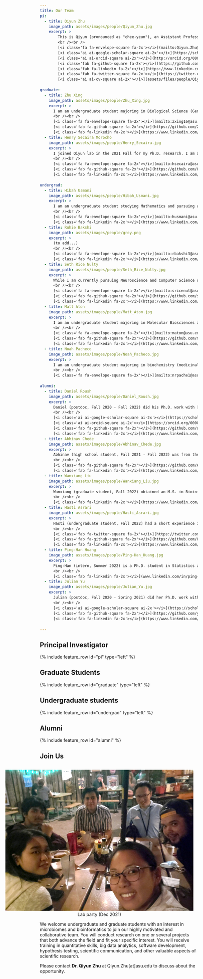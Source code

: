 ```yaml
---
title: Our Team
pi:
  - title: Qiyun Zhu
    image_path: assets/images/people/Qiyun_Zhu.jpg
    excerpt: >
        This is Qiyun (pronounced as "chee-yeun"), an Assistant Professor at the School of Life Sciences, Arizona State University, since August 2020. Prior to this appointment, I completed postdoctoral training at UC San Diego with Dr. Rob Knight. My academic background is multidisciplinary, with research experience and interest in bioinformatics, phylogenetics, microbiology, comparative genomics and molecular biology. I study both computational and biological questions, and strive to expand understanding of the microbial world through its multiple levels: genes, genomes, lineages, communities, hosts, and environments.
        <br /><br />
        [<i class='fa fa-envelope-square fa-2x'></i>](mailto:Qiyun.Zhu@asu.edu)&nbsp;&nbsp;
        [<i class='ai ai-google-scholar-square ai-2x'></i>](https://scholar.google.com/citations?user=mjkV0pUAAAAJ)&nbsp;&nbsp;
        [<i class='ai ai-orcid-square ai-2x'></i>](http://orcid.org/0000-0003-0490-1175)&nbsp;&nbsp;
        [<i class='fab fa-github-square fa-2x'></i>](https://github.com/qiyunzhu/)&nbsp;&nbsp;
        [<i class='fab fa-linkedin fa-2x'></i>](https://www.linkedin.com/in/qiyunzhu/)&nbsp;&nbsp;
        [<i class='fab fa-twitter-square fa-2x'></i>](https://twitter.com/zhuqiyun/)&nbsp;&nbsp;
        [<i class='ai ai-cv-square ai-2x'></i>](assets/files/people/QiyunZhu_CV_Mar2022.pdf)

graduate:
  - title: Zhu Xing
    image_path: assets/images/people/Zhu_Xing.jpg
    excerpt: >
      I am an undergraduate student majoring in Biological Science (Genetics, Cell and Developmental Biology) and Global Health. I am a new member of the Qiyun lab. I am interested to learn about microbiology and bioinformatics. I am still exploring possible future careers with an interest in biomedical science. Currently, I am assisting Daniel with the Cydrasil project. 
      <br /><br />
      [<i class='fa fa-envelope-square fa-2x'></i>](mailto:zxing16@asu.edu)&nbsp;&nbsp;
      [<i class='fab fa-github-square fa-2x'></i>](https://github.com/Zhu288)&nbsp;&nbsp;
      [<i class='fab fa-linkedin fa-2x'></i>](https://www.linkedin.com/in/zhu-xing-a734661b5/)
  - title: Henry Secaira Morocho
    image_path: assets/images/people/Henry_Secaira.jpg
    excerpt: >
      I joined Qiyun lab in the 2021 Fall for my Ph.D. research. I am a biologist with a multidisciplinary background, which has shaped my interests at the interface of evolution, bioinformatics, microbiology, and systems biology. Currently, I am Bioinformatics and Computational Biology master's student in Spain, and I am working on a research project that focuses on the network analysis of deep sequencing data to understand the adaptive responses of viral populations to varying environments under the supervision of [Dr. Susanna Manrubia.](https://auditore.cab.inta-csic.es/manrubia/)
      <br /><br />
      [<i class='fa fa-envelope-square fa-2x'></i>](mailto:hsecaira@asu.edu)&nbsp;&nbsp;
      [<i class='fab fa-github-square fa-2x'></i>](https://github.com/HSecaira)&nbsp;&nbsp;
      [<i class='fab fa-linkedin fa-2x'></i>](https://www.linkedin.com/in/henry-secaira-morocho-7a080a146)

undergrad:
  - title: Hibah Usmani
    image_path: assets/images/people/Hibah_Usmani.jpg
    excerpt: >
      I am an undergraduate student studying Mathematics and pursuing a certificate in Computational Life Sciences. As a part of this lab, I hope to expand my knowledge on bioinformatics and apply it to my honors thesis. This thesis is related to the evolution of halogenases in cyanobacteria with [Dr. Brett Neilan](https://www.newcastle.edu.au/profile/brett-neilan) from the University of Newcastle.
      <br /><br />
      [<i class='fa fa-envelope-square fa-2x'></i>](mailto:husmani@asu.edu)&nbsp;&nbsp;
      [<i class='fab fa-linkedin fa-2x'></i>](https://www.linkedin.com/in/hibah-usmani/)
  - title: Ruhie Bakshi
    image_path: assets/images/people/grey.png
    excerpt: >
      (to add...)
      <br /><br />
      [<i class='fa fa-envelope-square fa-2x'></i>](mailto:rbakshi3@asu.edu)&nbsp;&nbsp;
      [<i class='fab fa-linkedin fa-2x'></i>](https://www.linkedin.com/in/ruhie-bakshi-10a16020a/)
  - title: Seth Rice Nulty
    image_path: assets/images/people/Seth_Rice_Nulty.jpg
    excerpt: >
      While I am currently pursuing Neuroscience and Computer Science undergraduate degrees at ASU, I gravitated towards microbiome research in the context of the complex role of the microbiome-gut-brain axis in brain function and neurodegenerative disease. After taking Dr. Zhu's Introduction to Computational Molecular Biology, I was shown the power of applying computational approaches to address biological problems involving large-scale data analysis and I developed a strong interest in the field of bioinformatics. With the Qiyun lab, I am currently gaining experience in building machine learning software packages that bring efficiency to the process of analyzing metagenomic data.
      <br /><br />
      [<i class='fa fa-envelope-square fa-2x'></i>](mailto:sricenul@asu.edu)&nbsp;&nbsp;
      [<i class='fab fa-github-square fa-2x'></i>](https://github.com/sethrn)&nbsp;&nbsp;
      [<i class='fab fa-linkedin fa-2x'></i>](https://www.linkedin.com/in/seth-rn/)
  - title: Matt Aton
    image_path: assets/images/people/Matt_Aton.jpg
    excerpt: >
      I am an undergraduate student majoring in Molecular Biosciences and Biotechnology and minoring in Data Science. I am interested in developing my bioinformatics skillset specifically with regards to software development, statistical analysis, and machine learning. My future is wide open, and I am currently working on a project involving feature engineering for machine learning applied to microbiome datasets.
      <br /><br />
      [<i class='fa fa-envelope-square fa-2x'></i>](mailto:maton@asu.edu)&nbsp;&nbsp;
      [<i class='fab fa-github-square fa-2x'></i>](https://github.com/mataton)&nbsp;&nbsp;
      [<i class='fab fa-linkedin fa-2x'></i>](https://www.linkedin.com/in/mattaton/)
  - title: Noah Pacheco
    image_path: assets/images/people/Noah_Pacheco.jpg
    excerpt: >
      I am an undergraduate student majoring in biochemistry (medicinal chemistry). I am a new member of the Qiyun laboratory. I am interested in phylogenetics using computational tools and also in medicine development. I am exploring a career in biomedical sciences and I will attend the Idaho National Laboratory as an intern where I will be working on  projects that deal with paper recycling, agricultural residue utilization, algae fuel production and fuel production from municipal solid waste.
      <br /><br />
      [<i class='fa fa-envelope-square fa-2x'></i>](mailto:nrpache1@asu.edu)

alumni:
  - title: Daniel Roush
    image_path: assets/images/people/Daniel_Roush.jpg
    excerpt: >
      Daniel (postdoc, Fall 2020 - Fall 2022) did his Ph.D. work with [Dr. Ferran Garcia-Pichel](https://www.garcia-pichellab.com/) at ASU. He made significant contributions to the development and adaptation of bioinformatics approaches for microbiome analysis (most notably the Woltka project), the study of host-associated and environmental microbiomes, and the management of lab activities and facilities. He also continued to study Cyanobacteria diversity and phylogeny. After completing postdoc training, he joined Native Microbials, Inc as a Microbiome Field Scientist.
      <br /><br />
      [<i class='ai ai-google-scholar-square ai-2x'></i>](https://scholar.google.com/citations?user=oNXQvWkAAAAJ)&nbsp;&nbsp;
      [<i class='ai ai-orcid-square ai-2x'></i>](https://orcid.org/0000-0001-8025-2117)&nbsp;&nbsp;
      [<i class='fab fa-github-square fa-2x'></i>](https://github.com/droush)&nbsp;&nbsp;
      [<i class='fab fa-linkedin fa-2x'></i>](https://www.linkedin.com/in/dwroush/)
  - title: Abhinav Chede
    image_path: assets/images/people/Abhinav_Chede.jpg
    excerpt: >
      Abhinav (high school student, Fall 2021 - Fall 2022) was from the BASIS Chandler high school. With his interest and skills in machine learning, data mining and software development, he made valuable contributions to the projects of cell size evolution and metagenome binning in the Qiyun lab. He was admitted to Brown University in 2023.
      <br /><br />
      [<i class='fab fa-github-square fa-2x'></i>](https://github.com/AbhinavChede)&nbsp;&nbsp;
      [<i class='fab fa-linkedin fa-2x'></i>](https://www.linkedin.com/in/abhinav-chede-012777206/)
  - title: Wanxiang Liu
    image_path: assets/images/people/Wanxiang_Liu.jpg
    excerpt: >
      Wanxiang (graduate student, Fall 2022) obtained an M.S. in Bioinformatics and Computational Biology at Saint Louis University. He performed sequence data processing, microbiome community analysis and host trait prediction using a phylogenetic tree. He continued to explore opportunities in the Evolutionary Biology Ph.D. program at ASU.
      <br /><br />
      [<i class='fab fa-linkedin fa-2x'></i>](https://www.linkedin.com/in/wanxiang-liu-273673b8/)
  - title: Hasti Asrari
    image_path: assets/images/people/Hasti_Asrari.jpg
    excerpt: >
      Hasti (undergraduate student, Fall 2022) had a short experience in the Qiyun Lab, contributing to literature review and education regarding host-associated microbiomes. Meanwhile she studied black widow spider microbiomes under [Dr. Chad Johnson](https://search.asu.edu/profile/912806)'s mentorship. She received the honor of New College's Outstanding Undergraduate ([spotlight video](https://www.youtube.com/watch?v=OhnO7btlGmo)). After graduation, she started her Ph.D. study in Marine and Environmental Biology in the University of Southern California.
      <br /><br />
      [<i class='fab fa-twitter-square fa-2x'></i>](https://twitter.com/ha_microworld)&nbsp;&nbsp;
      [<i class='fab fa-github-square fa-2x'></i>](https://github.com/Hasrari)&nbsp;&nbsp;
      [<i class='fab fa-linkedin fa-2x'></i>](https://www.linkedin.com/in/hastiasrari/)
  - title: Ping-Han Huang
    image_path: assets/images/people/Ping-Han_Huang.jpg
    excerpt: >
      Ping-Han (intern, Summer 2022) is a Ph.D. student in Statistics at ASU School of Mathematical and Statistical Sciences. Her area of focus is functional data analysis and experimental design. In addition to her work in statistics, She has research experience in analyzing gene expression data and investigating the relationship between metastatic cancer and human endogenous retrovirus. She looks forward to expanding horizons in bioinformatics and exploring the gene-disease associations through various statistical models.
      <br /><br />
      [<i class='fab fa-linkedin fa-2x'></i>](www.linkedin.com/in/ping-han-huang)
  - title: Julian Yu
    image_path: assets/images/people/Julian_Yu.jpg
    excerpt: >
      Julian (postdoc, Fall 2020 - Spring 2021) did her Ph.D. work with [Dr. C Ryan Penton](https://biodesign.asu.edu/c-ryan-penton) at ASU. Her work in the Qiyun Lab included the development of a bioinformatics approach for community analysis of metagenomic data, the analysis of honey bee metagenomes, and the setup of a molecular biology lab. She became a Bioinformatician and Microbiome Scientist at Heliae Development, LLC.
      <br /><br />
      [<i class='ai ai-google-scholar-square ai-2x'></i>](https://scholar.google.com/citations?user=PT0_hHYAAAAJ)&nbsp;&nbsp;
      [<i class='fab fa-github-square fa-2x'></i>](https://github.com/yujulian0168)&nbsp;&nbsp;
      [<i class='fab fa-linkedin fa-2x'></i>](https://www.linkedin.com/in/julian-yu-38836a141)

---
```


## Principal Investigator

{% include feature_row id="pi" type="left" %}

## Graduate Students

{% include feature_row id="graduate" type="left" %}

## Undergraduate students

{% include feature_row id="undergrad" type="left" %}

## Alumni

{% include feature_row id="alumni" %}

## Join Us

<!-- ![image-left](assets/images/photos/Lab_2021.jpg){: .align-right} -->

<figure style="float: right; width: 600px; text-align: center; margin: 0.5em; padding: 0.5em;">
  <img src="assets/images/photos/Party_2021.jpg" alt="image">
  <figcaption>Lab party (Dec 2021)</figcaption>
</figure>

We welcome undergraduate and graduate students with an interest in microbiomes and bioinformatics to join our highly motivated and collaborative team. You will conduct research on one or several projects that both advance the field and fit your specific interest. You will receive training in quantitative skills, big data analytics, software development, hypothesis testing, scientific communication, and other valuable aspects of scientific research.

Please contact **Dr. Qiyun Zhu** at Qiyun.Zhu[at]asu.edu to discuss about the opportunity.

&nbsp;<br>
&nbsp;<br>
&nbsp;<br>
&nbsp;<br>
&nbsp;<br>
&nbsp;<br>
&nbsp;<br>
